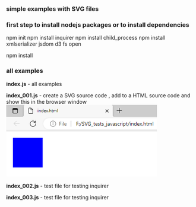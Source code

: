 ### simple examples with SVG files

### first step to install nodejs packages or to install dependencies
npm init 
npm install inquirer
npm install child_process
npm install xmlserializer jsdom d3 fs open

npm install
### all examples 
__index.js__ - all examples

__index_001.js__ - create a SVG source code , add to a HTML source code and show this in the browser window 
![index_001 example](index_001.png)

__index_002.js__ - test file for testing inquirer 

__index_003.js__ - test file for testing inquirer 